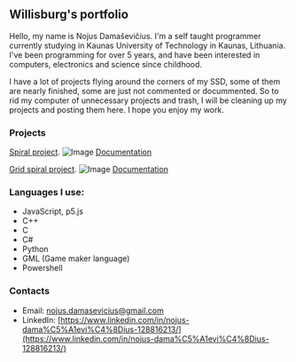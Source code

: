 ## Willisburg's portfolio

Hello, my name is Nojus Damaševičius. I'm a self taught programmer currently studying in Kaunas University of Technology in Kaunas, Lithuania. I've been programming for over 5 years, and have been interested in computers, electronics and science since childhood. 

I have a lot of projects flying around the corners of my SSD, some of them are nearly finished, some are just not commented or docummented. So to rid my computer of unnecessary projects and trash, I will be cleaning up my projects and posting them here. I hope you enjoy my work.

### Projects

[Spiral project](https://willisburg.github.io/spiral).
![Image](https://i.imgur.com/Bo6crMQ.png)
[Documentation](https://github.com/Willisburg/willisburg.github.io/tree/main/spiral)

[Grid spiral project](https://willisburg.github.io/gridspiral).
![Image](https://i.imgur.com/IwyBk29.png)
[Documentation](https://github.com/Willisburg/willisburg.github.io/tree/main/gridspiral)

### Languages I use:
- JavaScript, p5.js
- C++
- C
- C#
- Python
- GML (Game maker language)
- Powershell

### Contacts

- Email: [nojus.damasevicius@gmail.com](nojus.damasevicius@gmail.com)
- LinkedIn: [https://www.linkedin.com/in/nojus-dama%C5%A1evi%C4%8Dius-128816213/](https://www.linkedin.com/in/nojus-dama%C5%A1evi%C4%8Dius-128816213/)
